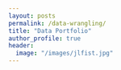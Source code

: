 ```yaml
---
layout: posts
permalink: /data-wrangling/
title: "Data Portfolio"
author_profile: true
header:
  image: "/images/jlfist.jpg"
---
```




